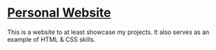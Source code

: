 # [Personal Website](https://greyhillman.github.io)

This is a website to at least showcase my projects.
It also serves as an example of HTML & CSS skills.
